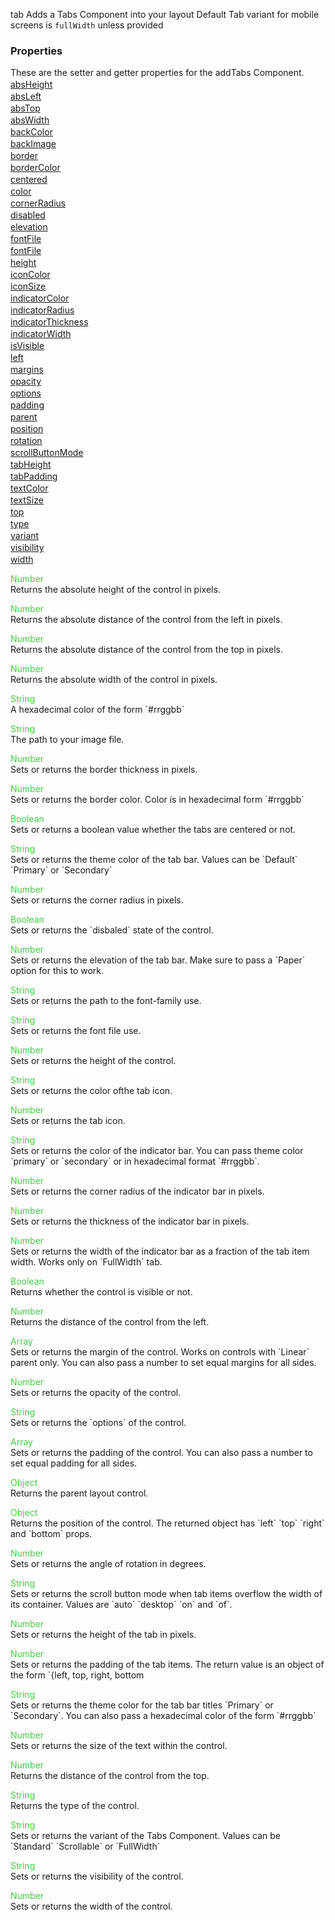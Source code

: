tab
Adds a Tabs Component into your layout
Default Tab variant for mobile screens is `fullWidth` unless provided


<h3>Properties</h3>These are the setter and getter properties for the addTabs Component.<div class="samp" style="margin-top:2px;"><a href="#absheight-0" data-transition="pop" data-rel="popup" class="ui-link">absHeight </a></div><div class="samp" style="margin-top:2px;"><a href="#absleft-5" data-transition="pop" data-rel="popup" class="ui-link">absLeft </a></div><div class="samp" style="margin-top:2px;"><a href="#abstop-10" data-transition="pop" data-rel="popup" class="ui-link">absTop </a></div><div class="samp" style="margin-top:2px;"><a href="#abswidth-15" data-transition="pop" data-rel="popup" class="ui-link">absWidth </a></div><div class="samp" style="margin-top:2px;"><a href="#backcolor-20" data-transition="pop" data-rel="popup" class="ui-link">backColor </a></div><div class="samp" style="margin-top:2px;"><a href="#backimage-25" data-transition="pop" data-rel="popup" class="ui-link">backImage </a></div><div class="samp" style="margin-top:2px;"><a href="#border-30" data-transition="pop" data-rel="popup" class="ui-link">border </a></div><div class="samp" style="margin-top:2px;"><a href="#bordercolor-35" data-transition="pop" data-rel="popup" class="ui-link">borderColor </a></div><div class="samp" style="margin-top:2px;"><a href="#centered-40" data-transition="pop" data-rel="popup" class="ui-link">centered </a></div><div class="samp" style="margin-top:2px;"><a href="#color-45" data-transition="pop" data-rel="popup" class="ui-link">color </a></div><div class="samp" style="margin-top:2px;"><a href="#cornerradius-50" data-transition="pop" data-rel="popup" class="ui-link">cornerRadius </a></div><div class="samp" style="margin-top:2px;"><a href="#disabled-55" data-transition="pop" data-rel="popup" class="ui-link">disabled </a></div><div class="samp" style="margin-top:2px;"><a href="#elevation-60" data-transition="pop" data-rel="popup" class="ui-link">elevation </a></div><div class="samp" style="margin-top:2px;"><a href="#fontfile-65" data-transition="pop" data-rel="popup" class="ui-link">fontFile </a></div><div class="samp" style="margin-top:2px;"><a href="#fontfile-70" data-transition="pop" data-rel="popup" class="ui-link">fontFile </a></div><div class="samp" style="margin-top:2px;"><a href="#height-75" data-transition="pop" data-rel="popup" class="ui-link">height </a></div><div class="samp" style="margin-top:2px;"><a href="#iconcolor-80" data-transition="pop" data-rel="popup" class="ui-link">iconColor </a></div><div class="samp" style="margin-top:2px;"><a href="#iconsize-85" data-transition="pop" data-rel="popup" class="ui-link">iconSize </a></div><div class="samp" style="margin-top:2px;"><a href="#indicatorcolor-90" data-transition="pop" data-rel="popup" class="ui-link">indicatorColor </a></div><div class="samp" style="margin-top:2px;"><a href="#indicatorradius-95" data-transition="pop" data-rel="popup" class="ui-link">indicatorRadius </a></div><div class="samp" style="margin-top:2px;"><a href="#indicatorthickness-100" data-transition="pop" data-rel="popup" class="ui-link">indicatorThickness </a></div><div class="samp" style="margin-top:2px;"><a href="#indicatorwidth-105" data-transition="pop" data-rel="popup" class="ui-link">indicatorWidth </a></div><div class="samp" style="margin-top:2px;"><a href="#isvisible-110" data-transition="pop" data-rel="popup" class="ui-link">isVisible </a></div><div class="samp" style="margin-top:2px;"><a href="#left-115" data-transition="pop" data-rel="popup" class="ui-link">left </a></div><div class="samp" style="margin-top:2px;"><a href="#margins-120" data-transition="pop" data-rel="popup" class="ui-link">margins </a></div><div class="samp" style="margin-top:2px;"><a href="#opacity-125" data-transition="pop" data-rel="popup" class="ui-link">opacity </a></div><div class="samp" style="margin-top:2px;"><a href="#options-130" data-transition="pop" data-rel="popup" class="ui-link">options </a></div><div class="samp" style="margin-top:2px;"><a href="#padding-135" data-transition="pop" data-rel="popup" class="ui-link">padding </a></div><div class="samp" style="margin-top:2px;"><a href="#parent-140" data-transition="pop" data-rel="popup" class="ui-link">parent </a></div><div class="samp" style="margin-top:2px;"><a href="#position-145" data-transition="pop" data-rel="popup" class="ui-link">position </a></div><div class="samp" style="margin-top:2px;"><a href="#rotation-150" data-transition="pop" data-rel="popup" class="ui-link">rotation </a></div><div class="samp" style="margin-top:2px;"><a href="#scrollbuttonmode-155" data-transition="pop" data-rel="popup" class="ui-link">scrollButtonMode </a></div><div class="samp" style="margin-top:2px;"><a href="#tabheight-160" data-transition="pop" data-rel="popup" class="ui-link">tabHeight </a></div><div class="samp" style="margin-top:2px;"><a href="#tabpadding-165" data-transition="pop" data-rel="popup" class="ui-link">tabPadding </a></div><div class="samp" style="margin-top:2px;"><a href="#textcolor-170" data-transition="pop" data-rel="popup" class="ui-link">textColor </a></div><div class="samp" style="margin-top:2px;"><a href="#textsize-175" data-transition="pop" data-rel="popup" class="ui-link">textSize </a></div><div class="samp" style="margin-top:2px;"><a href="#top-180" data-transition="pop" data-rel="popup" class="ui-link">top </a></div><div class="samp" style="margin-top:2px;"><a href="#type-185" data-transition="pop" data-rel="popup" class="ui-link">type </a></div><div class="samp" style="margin-top:2px;"><a href="#variant-190" data-transition="pop" data-rel="popup" class="ui-link">variant </a></div><div class="samp" style="margin-top:2px;"><a href="#visibility-195" data-transition="pop" data-rel="popup" class="ui-link">visibility </a></div><div class="samp" style="margin-top:2px;"><a href="#width-200" data-transition="pop" data-rel="popup" class="ui-link">width </a></div>
<div data-role="popup" id="absheight-0" class="ui-content"><p><span style="color:#4c4;">Number</span><br>Returns the absolute height of the control in pixels.</p></div><div data-role="popup" id="absleft-5" class="ui-content"><p><span style="color:#4c4;">Number</span><br>Returns the absolute distance of the control from the left in pixels.</p></div><div data-role="popup" id="abstop-10" class="ui-content"><p><span style="color:#4c4;">Number</span><br>Returns the absolute distance of the control from the top in pixels.</p></div><div data-role="popup" id="abswidth-15" class="ui-content"><p><span style="color:#4c4;">Number</span><br>Returns the absolute width of the control in pixels.</p></div><div data-role="popup" id="backcolor-20" class="ui-content"><p><span style="color:#4c4;">String</span><br>A hexadecimal color of the form `#rrggbb`</p></div><div data-role="popup" id="backimage-25" class="ui-content"><p><span style="color:#4c4;">String</span><br>The path to your image file.</p></div><div data-role="popup" id="border-30" class="ui-content"><p><span style="color:#4c4;">Number</span><br>Sets or returns the border thickness in pixels.</p></div><div data-role="popup" id="bordercolor-35" class="ui-content"><p><span style="color:#4c4;">Number</span><br>Sets or returns the border color. Color is in hexadecimal form `#rrggbb`</p></div><div data-role="popup" id="centered-40" class="ui-content"><p><span style="color:#4c4;">Boolean</span><br>Sets or returns a boolean value whether the tabs are centered or not.</p></div><div data-role="popup" id="color-45" class="ui-content"><p><span style="color:#4c4;">String</span><br>Sets or returns the theme color of the tab bar. Values can be `Default` `Primary` or `Secondary`</p></div><div data-role="popup" id="cornerradius-50" class="ui-content"><p><span style="color:#4c4;">Number</span><br>Sets or returns the corner radius in pixels.</p></div><div data-role="popup" id="disabled-55" class="ui-content"><p><span style="color:#4c4;">Boolean</span><br>Sets or returns the `disbaled` state of the control.</p></div><div data-role="popup" id="elevation-60" class="ui-content"><p><span style="color:#4c4;">Number</span><br>Sets or returns the elevation of the tab bar. Make sure to pass a `Paper` option for this to work.</p></div><div data-role="popup" id="fontfile-65" class="ui-content"><p><span style="color:#4c4;">String</span><br>Sets or returns the path to the font-family use.</p></div><div data-role="popup" id="fontfile-70" class="ui-content"><p><span style="color:#4c4;">String</span><br>Sets or returns the font file use.</p></div><div data-role="popup" id="height-75" class="ui-content"><p><span style="color:#4c4;">Number</span><br>Sets or returns the height of the control.</p></div><div data-role="popup" id="iconcolor-80" class="ui-content"><p><span style="color:#4c4;">String</span><br>Sets or returns the color ofthe tab icon.</p></div><div data-role="popup" id="iconsize-85" class="ui-content"><p><span style="color:#4c4;">Number</span><br>Sets or returns the tab icon.</p></div><div data-role="popup" id="indicatorcolor-90" class="ui-content"><p><span style="color:#4c4;">String</span><br>Sets or returns the color of the indicator bar. You can pass theme color `primary` or `secondary` or in hexadecimal format `#rrggbb`.</p></div><div data-role="popup" id="indicatorradius-95" class="ui-content"><p><span style="color:#4c4;">Number</span><br>Sets or returns the corner radius of the indicator bar in pixels.</p></div><div data-role="popup" id="indicatorthickness-100" class="ui-content"><p><span style="color:#4c4;">Number</span><br>Sets or returns the thickness of the indicator bar in pixels.</p></div><div data-role="popup" id="indicatorwidth-105" class="ui-content"><p><span style="color:#4c4;">Number</span><br>Sets or returns the width of the indicator bar as a fraction of the tab item width. Works only on `FullWidth` tab.</p></div><div data-role="popup" id="isvisible-110" class="ui-content"><p><span style="color:#4c4;">Boolean</span><br>Returns whether the control is visible or not.</p></div><div data-role="popup" id="left-115" class="ui-content"><p><span style="color:#4c4;">Number</span><br>Returns the distance of the control from the left.</p></div><div data-role="popup" id="margins-120" class="ui-content"><p><span style="color:#4c4;">Array</span><br>Sets or returns the margin of the control. Works on controls with `Linear` parent only. You can also pass a number to set equal margins for all sides.</p></div><div data-role="popup" id="opacity-125" class="ui-content"><p><span style="color:#4c4;">Number</span><br>Sets or returns the opacity of the control.</p></div><div data-role="popup" id="options-130" class="ui-content"><p><span style="color:#4c4;">String</span><br>Sets or returns the `options` of the control.</p></div><div data-role="popup" id="padding-135" class="ui-content"><p><span style="color:#4c4;">Array</span><br>Sets or returns the padding of the control. You can also pass a number to set equal padding for all sides.</p></div><div data-role="popup" id="parent-140" class="ui-content"><p><span style="color:#4c4;">Object</span><br>Returns the parent layout control.</p></div><div data-role="popup" id="position-145" class="ui-content"><p><span style="color:#4c4;">Object</span><br>Returns the position of the control. The returned object has `left` `top` `right` and `bottom` props.</p></div><div data-role="popup" id="rotation-150" class="ui-content"><p><span style="color:#4c4;">Number</span><br>Sets or returns the angle of rotation in degrees.</p></div><div data-role="popup" id="scrollbuttonmode-155" class="ui-content"><p><span style="color:#4c4;">String</span><br>Sets or returns the scroll button mode when tab items overflow the width of its container. Values are `auto` `desktop` `on` and `of`.</p></div><div data-role="popup" id="tabheight-160" class="ui-content"><p><span style="color:#4c4;">Number</span><br>Sets or returns the height of the tab in pixels.</p></div><div data-role="popup" id="tabpadding-165" class="ui-content"><p><span style="color:#4c4;">Number</span><br>Sets or returns the padding of the tab items. The return value is an object of the form `{left, top, right, bottom</p></div><div data-role="popup" id="textcolor-170" class="ui-content"><p><span style="color:#4c4;">String</span><br>Sets or returns the theme color for the tab bar titles `Primary` or `Secondary`. You can also pass a hexadecimal color of the form `#rrggbb`</p></div><div data-role="popup" id="textsize-175" class="ui-content"><p><span style="color:#4c4;">Number</span><br>Sets or returns the size of the text within the control.</p></div><div data-role="popup" id="top-180" class="ui-content"><p><span style="color:#4c4;">Number</span><br>Returns the distance of the control from the top.</p></div><div data-role="popup" id="type-185" class="ui-content"><p><span style="color:#4c4;">String</span><br>Returns the type of the control.</p></div><div data-role="popup" id="variant-190" class="ui-content"><p><span style="color:#4c4;">String</span><br>Sets or returns the variant of the Tabs Component. Values can be `Standard` `Scrollable` or `FullWidth`</p></div><div data-role="popup" id="visibility-195" class="ui-content"><p><span style="color:#4c4;">String</span><br>Sets or returns the visibility of the control.</p></div><div data-role="popup" id="width-200" class="ui-content"><p><span style="color:#4c4;">Number</span><br>Sets or returns the width of the control.</p></div>